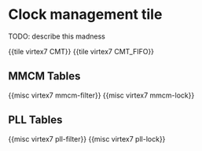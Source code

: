 # Clock management tile

TODO: describe this madness


{{tile virtex7 CMT}}
{{tile virtex7 CMT_FIFO}}


## MMCM Tables

{{misc virtex7 mmcm-filter}}
{{misc virtex7 mmcm-lock}}


## PLL Tables

{{misc virtex7 pll-filter}}
{{misc virtex7 pll-lock}}
